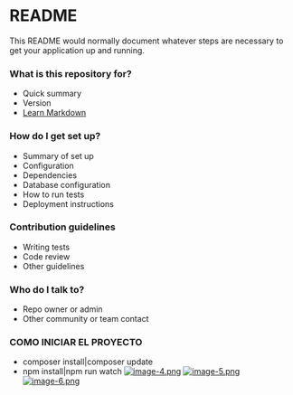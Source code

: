 # README #

This README would normally document whatever steps are necessary to get your application up and running.

### What is this repository for? ###

* Quick summary
* Version
* [Learn Markdown](https://bitbucket.org/tutorials/markdowndemo)

### How do I get set up? ###

* Summary of set up
* Configuration
* Dependencies
* Database configuration
* How to run tests
* Deployment instructions

### Contribution guidelines ###

* Writing tests
* Code review
* Other guidelines

### Who do I talk to? ###

* Repo owner or admin
* Other community or team contact

### COMO INICIAR EL PROYECTO ###

* composer install|composer update
* npm install|npm run watch
[![image-4.png](https://i.postimg.cc/054x0wQd/image-4.png)](https://postimg.cc/23nPz3nV)
[![image-5.png](https://i.postimg.cc/7hzx2Hgy/image-5.png)](https://postimg.cc/ctsyqN9D)
[![image-6.png](https://i.postimg.cc/VL1yRWwt/image-6.png)](https://postimg.cc/z3dPDWVD)
